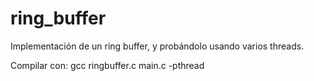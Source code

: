 # ring_buffer

Implementación de un ring buffer, y probándolo usando varios threads.

Compilar con:
gcc ringbuffer.c main.c -pthread
